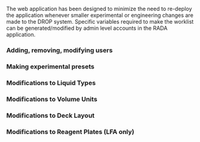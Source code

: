 The web application has been designed to minimize the need to re-deploy the application whenever smaller experimental or engineering changes are made to the DROP system. Specific variables required to make the worklist can be generated/modified by admin level accounts in the RADA application. 

### Adding, removing, modifying users 

### Making experimental presets 

### Modifications to Liquid Types

### Modifications to Volume Units

### Modifications to Deck Layout

### Modifications to Reagent Plates (LFA only)



